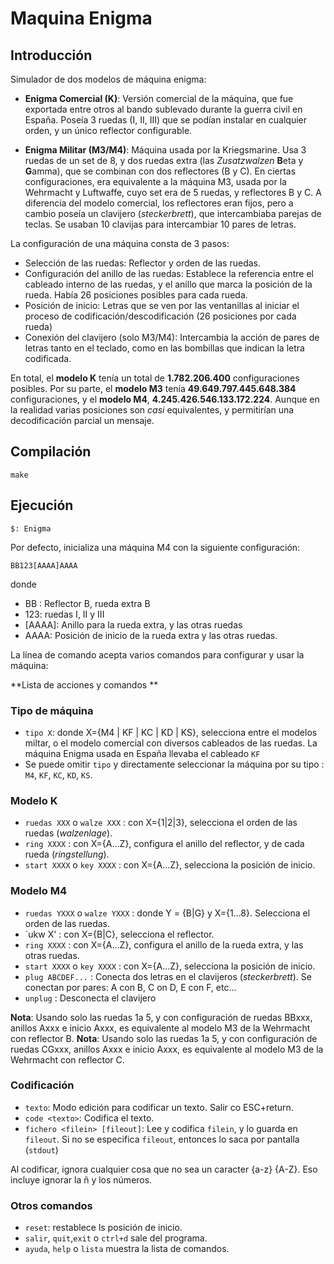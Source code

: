 # Maquina Enigma

## Introducción

Simulador de dos modelos de máquina enigma:

- **Enigma Comercial (K)**: Versión comercial de la máquina, que fue exportada entre otros al bando sublevado durante la guerra civil en España. Poseía 3 ruedas (I, II, III) que se podían instalar en cualquier orden, y un único reflector configurable. 

- **Enigma Militar (M3/M4)**: Máquina usada por la Kriegsmarine. Usa 3 ruedas de un set de 8, y dos ruedas extra (las *Zusatzwalzen* **B**eta y **G**amma), que se combinan con dos reflectores (B y C).  En ciertas configuraciones, era equivalente a la máquina M3, usada por la Wehrmacht y Luftwaffe,  cuyo set era de 5 ruedas, y reflectores B y C. A diferencia del modelo comercial, los reflectores eran fijos, pero a cambio poseía un clavijero (*steckerbrett*), que intercambiaba parejas de teclas. Se usaban 10 clavijas para intercambiar 10 pares de letras.

La configuración de una máquina consta de 3 pasos:

- Selección de las ruedas: Reflector y orden de las ruedas.
- Configuración del anillo de las ruedas: Establece la referencia entre el cableado interno de las ruedas, y el anillo que marca la posición de la rueda.  Había 26 posiciones posibles para cada rueda.
- Posición de inicio: Letras que se ven por las ventanillas al iniciar el proceso de codificación/descodificación (26 posiciones por cada rueda)
- Conexión del clavijero (solo M3/M4): Intercambia la acción de pares de letras tanto en el teclado, como en las bombillas que indican la letra codificada.

En total, el **modelo K** tenía un total de **1.782.206.400** configuraciones posibles. Por su parte, el **modelo M3** tenía **49.649.797.445.648.384**  configuraciones, y el **modelo M4**, **4.245.426.546.133.172.224**. Aunque en la realidad varias  posiciones son *casi* equivalentes, y permitirían una decodificación parcial un mensaje.

## Compilación

    make

## Ejecución

    $: Enigma

Por defecto, inicializa una máquina M4 con la siguiente configuración:

    BB123[AAAA]AAAA

donde

 - BB : Reflector B, rueda extra B
 - 123: ruedas I, II y III
 - [AAAA]: Anillo para la rueda extra, y las otras ruedas
 - AAAA: Posición de inicio de la rueda extra y las otras ruedas.

La línea de comando acepta varios comandos para configurar y usar la máquina:

**Lista de acciones y comandos **

### Tipo de máquina

- `tipo X`: donde X={M4 | KF | KC | KD | KS}, selecciona entre el modelos miltar, o el modelo comercial con diversos cableados de las ruedas. La máquina Enigma usada en España llevaba el cableado `KF`
- Se puede omitir `tipo` y directamente seleccionar la máquina por su tipo : `M4`, `KF`, `KC`, `KD`, `KS`.

### Modelo K
- `ruedas XXX` o `walze XXX` : con X={1|2|3}, selecciona el orden de las ruedas (*walzenlage*).
- `ring XXXX` : con X={A...Z}, configura el anillo del reflector, y de cada rueda (*ringstellung*).
- `start XXXX` o `key XXXX` : con X={A...Z}, selecciona la posición de inicio. 

### Modelo M4
- `ruedas YXXX` o `walze YXXX` : donde Y = {B|G} y X={1...8}. Selecciona el orden de las ruedas.
- `ukw X' : con X={B|C}, selecciona el reflector.
- `ring XXXX` : con X={A...Z}, configura el anillo de la rueda extra, y las otras ruedas.
- `start XXXX` o `key XXXX` : con X={A...Z}, selecciona la posición de inicio.
- `plug ABCDEF...` : Conecta dos letras en el clavijeros (*steckerbrett*). Se conectan por pares: A con B, C on D, E con F, etc...
- `unplug` : Desconecta el clavijero

**Nota**: Usando solo las ruedas 1a 5, y con configuración de ruedas BBxxx,  anillos Axxx e inicio Axxx, es equivalente al modelo  M3 de la Wehrmacht con reflector B. 
**Nota**: Usando solo las ruedas 1a 5, y con configuración de ruedas CGxxx,  anillos Axxx e inicio Axxx, es equivalente al modelo  M3 de la Wehrmacht con reflector C.

### Codificación

- `texto`: Modo edición para codificar un texto. Salir co ESC+return.
- `code <texto>`: Codifica el texto.
- `fichero <filein> [fileout]`: Lee y codifica `filein`, y lo guarda en `fileout`. Si no se especifica `fileout`, entonces lo saca por pantalla (`stdout`)

Al codificar, ignora cualquier cosa que no sea un caracter {a-z} {A-Z}. Eso incluye ignorar la ñ y los números.


### Otros comandos

- `reset`: restablece ls posición de inicio.
- `salir`, `quit`,`exit` o `ctrl+d` sale del programa.
- `ayuda`, `help` o `lista` muestra la lista de comandos.
